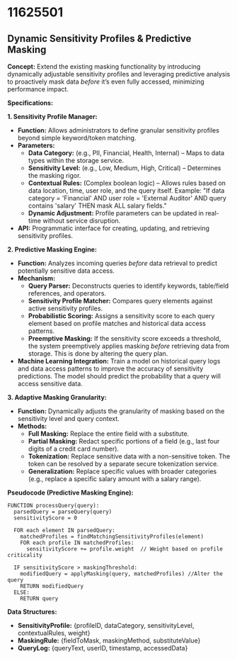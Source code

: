 # 11625501

## Dynamic Sensitivity Profiles & Predictive Masking

**Concept:** Extend the existing masking functionality by introducing dynamically adjustable sensitivity profiles and leveraging predictive analysis to proactively mask data *before* it’s even fully accessed, minimizing performance impact.

**Specifications:**

**1. Sensitivity Profile Manager:**

*   **Function:** Allows administrators to define granular sensitivity profiles beyond simple keyword/token matching.
*   **Parameters:**
    *   **Data Category:** (e.g., PII, Financial, Health, Internal) – Maps to data types within the storage service.
    *   **Sensitivity Level:** (e.g., Low, Medium, High, Critical) – Determines the masking rigor.
    *   **Contextual Rules:**  (Complex boolean logic) – Allows rules based on data location, time, user role, and the query itself. Example: "If data category = 'Financial' AND user role = 'External Auditor' AND query contains 'salary' THEN mask ALL salary fields."
    *   **Dynamic Adjustment:** Profile parameters can be updated in real-time without service disruption.
*   **API:**  Programmatic interface for creating, updating, and retrieving sensitivity profiles.

**2. Predictive Masking Engine:**

*   **Function:**  Analyzes incoming queries *before* data retrieval to predict potentially sensitive data access.
*   **Mechanism:**
    *   **Query Parser:** Deconstructs queries to identify keywords, table/field references, and operators.
    *   **Sensitivity Profile Matcher:** Compares query elements against active sensitivity profiles.
    *   **Probabilistic Scoring:** Assigns a sensitivity score to each query element based on profile matches and historical data access patterns.
    *   **Preemptive Masking:**  If the sensitivity score exceeds a threshold, the system preemptively applies masking *before* retrieving data from storage. This is done by altering the query plan.
*   **Machine Learning Integration:** Train a model on historical query logs and data access patterns to improve the accuracy of sensitivity predictions.  The model should predict the probability that a query will access sensitive data.

**3.  Adaptive Masking Granularity:**

*   **Function:**  Dynamically adjusts the granularity of masking based on the sensitivity level and query context.
*   **Methods:**
    *   **Full Masking:** Replace the entire field with a substitute.
    *   **Partial Masking:**  Redact specific portions of a field (e.g., last four digits of a credit card number).
    *   **Tokenization:** Replace sensitive data with a non-sensitive token.  The token can be resolved by a separate secure tokenization service.
    *   **Generalization:** Replace specific values with broader categories (e.g., replace a specific salary amount with a salary range).

**Pseudocode (Predictive Masking Engine):**

```
FUNCTION processQuery(query):
  parsedQuery = parseQuery(query)
  sensitivityScore = 0

  FOR each element IN parsedQuery:
    matchedProfiles = findMatchingSensitivityProfiles(element)
    FOR each profile IN matchedProfiles:
      sensitivityScore += profile.weight  // Weight based on profile criticality

  IF sensitivityScore > maskingThreshold:
    modifiedQuery = applyMasking(query, matchedProfiles) //Alter the query
    RETURN modifiedQuery
  ELSE:
    RETURN query
```

**Data Structures:**

*   **SensitivityProfile:** {profileID, dataCategory, sensitivityLevel, contextualRules, weight}
*   **MaskingRule:** {fieldToMask, maskingMethod, substituteValue}
*   **QueryLog:** {queryText, userID, timestamp, accessedData}